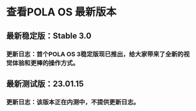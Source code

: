 # 查看POLA OS 最新版本
## 最新稳定版：Stable 3.0
### 更新日志：首个POLA OS 3稳定版现已推出，给大家带来了全新的视觉体验和更棒的操作方式。
## 最新测试版：23.01.15
### 更新日志：该版本正在内测中，不提供更新日志。
